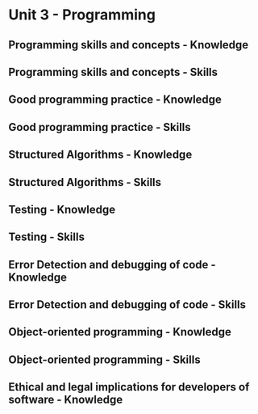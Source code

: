 # Unit 3 - Programming

## Programming skills and concepts - Knowledge

## Programming skills and concepts - Skills

## Good programming practice - Knowledge

## Good programming practice - Skills

## Structured Algorithms - Knowledge

## Structured Algorithms - Skills

## Testing - Knowledge

## Testing - Skills

## Error Detection and debugging of code - Knowledge

## Error Detection and debugging of code - Skills

## Object-oriented programming - Knowledge

## Object-oriented programming - Skills

## Ethical and legal implications for developers of software - Knowledge

